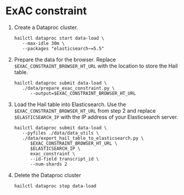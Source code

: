 # ExAC constraint

1. Create a Dataproc cluster.

   ```shell
   hailctl dataproc start data-load \
      --max-idle 30m \
      --packages "elasticsearch~=5.5"
   ```

2. Prepare the data for the browser. Replace `$EXAC_CONSTRAINT_BROWSER_HT_URL` with
   the location to store the Hail table.

   ```shell
   hailctl dataproc submit data-load \
      ./data/prepare_exac_constraint.py \
         --output=$EXAC_CONSTRAINT_BROWSER_HT_URL
   ```

3. Load the Hail table into Elasticsearch. Use the `$EXAC_CONSTRAINT_BROWSER_HT_URL` from step 2
   and replace `$ELASTICSEARCH_IP` with the IP address of your Elasticsearch server.

   ```shell
   hailctl dataproc submit data-load \
      --pyfiles ./data/data_utils \
      ./data/export_hail_table_to_elasticsearch.py \
         $EXAC_CONSTRAINT_BROWSER_HT_URL \
         $ELASTICSEARCH_IP \
         exac_constraint \
         --id-field transcript_id \
         --num-shards 2
   ```

4. Delete the Dataproc cluster

   ```shell
   hailctl dataproc stop data-load
   ```
